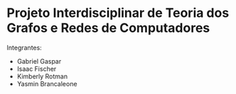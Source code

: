 # Projeto Interdisciplinar de Teoria dos Grafos e Redes de Computadores

Integrantes:
- Gabriel Gaspar
- Isaac Fischer
- Kimberly Rotman
- Yasmin Brancaleone
